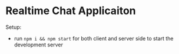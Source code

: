 # Realtime Chat Applicaiton

Setup:
- run ```npm i && npm start``` for both client and server side to start the development server
